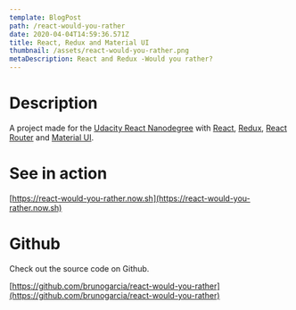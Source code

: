 ```yaml
---
template: BlogPost
path: /react-would-you-rather
date: 2020-04-04T14:59:36.571Z
title: React, Redux and Material UI
thumbnail: /assets/react-would-you-rather.png
metaDescription: React and Redux -Would you rather?
---
```

# Description

A project made for the [Udacity React Nanodegree](https://eu.udacity.com/course/react-nanodegree--nd019) with [React](https://reactjs.org), [Redux](https://es.redux.js.org/), [React Router](https://reacttraining.com/react-router/) and [Material UI](https://material-ui.com/).

# See in action

[https://react-would-you-rather.now.sh](https://react-would-you-rather.now.sh)

# Github

Check out the source code on Github.

[https://github.com/brunogarcia/react-would-you-rather](https://github.com/brunogarcia/react-would-you-rather)

